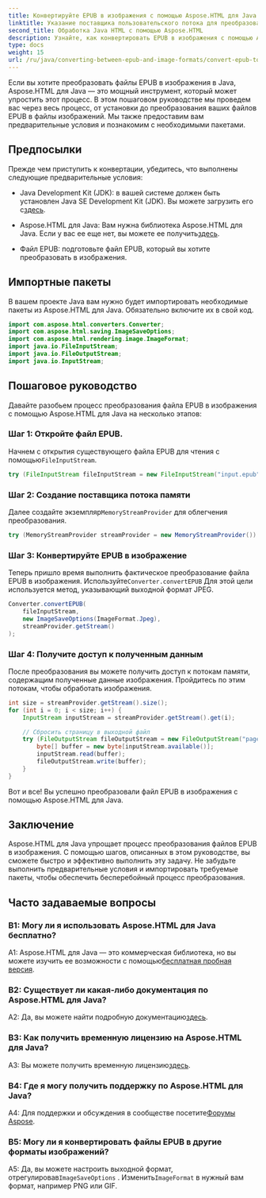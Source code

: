 ```yaml
---
title: Конвертируйте EPUB в изображения с помощью Aspose.HTML для Java
linktitle: Указание поставщика пользовательского потока для преобразования EPUB в изображение
second_title: Обработка Java HTML с помощью Aspose.HTML
description: Узнайте, как конвертировать EPUB в изображения с помощью Aspose.HTML для Java. Пошаговое руководство для бесшовного конвертирования.
type: docs
weight: 15
url: /ru/java/converting-between-epub-and-image-formats/convert-epub-to-image-specify-custom-stream-provider/
---
```

Если вы хотите преобразовать файлы EPUB в изображения в Java, Aspose.HTML для Java — это мощный инструмент, который может упростить этот процесс. В этом пошаговом руководстве мы проведем вас через весь процесс, от установки до преобразования ваших файлов EPUB в файлы изображений. Мы также предоставим вам предварительные условия и познакомим с необходимыми пакетами.

## Предпосылки

Прежде чем приступить к конвертации, убедитесь, что выполнены следующие предварительные условия:

- Java Development Kit (JDK): в вашей системе должен быть установлен Java SE Development Kit (JDK). Вы можете загрузить его с[здесь](https://www.oracle.com/java/technologies/javase-downloads.html).

-  Aspose.HTML для Java: Вам нужна библиотека Aspose.HTML для Java. Если у вас ее еще нет, вы можете ее получить[здесь](https://releases.aspose.com/html/java/).

- Файл EPUB: подготовьте файл EPUB, который вы хотите преобразовать в изображения.

## Импортные пакеты

В вашем проекте Java вам нужно будет импортировать необходимые пакеты из Aspose.HTML для Java. Обязательно включите их в свой код.

```java
import com.aspose.html.converters.Converter;
import com.aspose.html.saving.ImageSaveOptions;
import com.aspose.html.rendering.image.ImageFormat;
import java.io.FileInputStream;
import java.io.FileOutputStream;
import java.io.InputStream;
```

## Пошаговое руководство

Давайте разобьем процесс преобразования файла EPUB в изображения с помощью Aspose.HTML для Java на несколько этапов:

### Шаг 1: Откройте файл EPUB.

 Начнем с открытия существующего файла EPUB для чтения с помощью`FileInputStream`.

```java
try (FileInputStream fileInputStream = new FileInputStream("input.epub")) {
```

### Шаг 2: Создание поставщика потока памяти

 Далее создайте экземпляр`MemoryStreamProvider` для облегчения преобразования.

```java
try (MemoryStreamProvider streamProvider = new MemoryStreamProvider()) {
```

### Шаг 3: Конвертируйте EPUB в изображение

 Теперь пришло время выполнить фактическое преобразование файла EPUB в изображения. Используйте`Converter.convertEPUB` Для этой цели используется метод, указывающий выходной формат JPEG.

```java
Converter.convertEPUB(
    fileInputStream,
    new ImageSaveOptions(ImageFormat.Jpeg),
    streamProvider.getStream()
);
```

### Шаг 4: Получите доступ к полученным данным

После преобразования вы можете получить доступ к потокам памяти, содержащим полученные данные изображения. Пройдитесь по этим потокам, чтобы обработать изображения.

```java
int size = streamProvider.getStream().size();
for (int i = 0; i < size; i++) {
    InputStream inputStream = streamProvider.getStream().get(i);

    // Сбросить страницу в выходной файл
    try (FileOutputStream fileOutputStream = new FileOutputStream("page_" + (i + 1) + ".jpg")) {
        byte[] buffer = new byte[inputStream.available()];
        inputStream.read(buffer);
        fileOutputStream.write(buffer);
    }
}
```

Вот и все! Вы успешно преобразовали файл EPUB в изображения с помощью Aspose.HTML для Java.

## Заключение

Aspose.HTML для Java упрощает процесс преобразования файлов EPUB в изображения. С помощью шагов, описанных в этом руководстве, вы сможете быстро и эффективно выполнить эту задачу. Не забудьте выполнить предварительные условия и импортировать требуемые пакеты, чтобы обеспечить бесперебойный процесс преобразования.

## Часто задаваемые вопросы

### В1: Могу ли я использовать Aspose.HTML для Java бесплатно?

 A1: Aspose.HTML для Java — это коммерческая библиотека, но вы можете изучить ее возможности с помощью[бесплатная пробная версия](https://releases.aspose.com/html/java).

### В2: Существует ли какая-либо документация по Aspose.HTML для Java?

 A2: Да, вы можете найти подробную документацию[здесь](https://reference.aspose.com/html/java/).

### В3: Как получить временную лицензию на Aspose.HTML для Java?

 A3: Вы можете получить временную лицензию[здесь](https://purchase.aspose.com/temporary-license/).

### В4: Где я могу получить поддержку по Aspose.HTML для Java?

 A4: Для поддержки и обсуждения в сообществе посетите[Форумы Aspose](https://forum.aspose.com/).

### В5: Могу ли я конвертировать файлы EPUB в другие форматы изображений?

 A5: Да, вы можете настроить выходной формат, отрегулировав`ImageSaveOptions` . Изменить`ImageFormat` в нужный вам формат, например PNG или GIF.